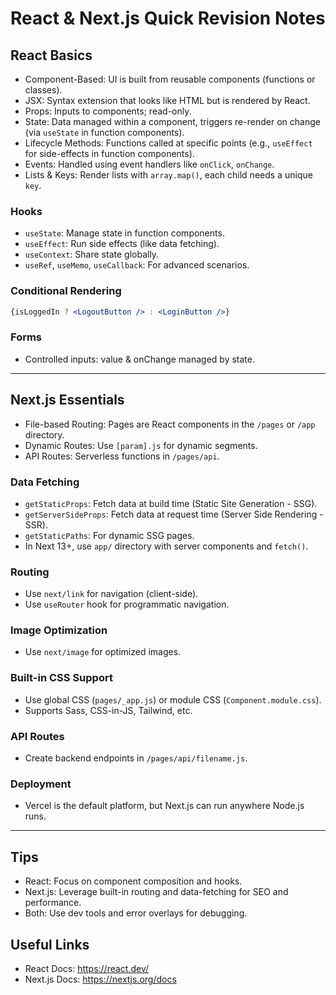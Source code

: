 # React & Next.js Quick Revision Notes

## React Basics
- Component-Based: UI is built from reusable components (functions or classes).
- JSX: Syntax extension that looks like HTML but is rendered by React.
- Props: Inputs to components; read-only.
- State: Data managed within a component, triggers re-render on change (via `useState` in function components).
- Lifecycle Methods: Functions called at specific points (e.g., `useEffect` for side-effects in function components).
- Events: Handled using event handlers like `onClick`, `onChange`.
- Lists & Keys: Render lists with `array.map()`, each child needs a unique `key`.

### Hooks
- `useState`: Manage state in function components.
- `useEffect`: Run side effects (like data fetching).
- `useContext`: Share state globally.
- `useRef`, `useMemo`, `useCallback`: For advanced scenarios.

### Conditional Rendering
```jsx
{isLoggedIn ? <LogoutButton /> : <LoginButton />}
```

### Forms
- Controlled inputs: value & onChange managed by state.

---

## Next.js Essentials
- File-based Routing: Pages are React components in the `/pages` or `/app` directory.
- Dynamic Routes: Use `[param].js` for dynamic segments.
- API Routes: Serverless functions in `/pages/api`.

### Data Fetching
- `getStaticProps`: Fetch data at build time (Static Site Generation - SSG).
- `getServerSideProps`: Fetch data at request time (Server Side Rendering - SSR).
- `getStaticPaths`: For dynamic SSG pages.
- In Next 13+, use `app/` directory with server components and `fetch()`. 

### Routing
- Use `next/link` for navigation (client-side).
- Use `useRouter` hook for programmatic navigation.

### Image Optimization
- Use `next/image` for optimized images.

### Built-in CSS Support
- Use global CSS (`pages/_app.js`) or module CSS (`Component.module.css`).
- Supports Sass, CSS-in-JS, Tailwind, etc.

### API Routes
- Create backend endpoints in `/pages/api/filename.js`.

### Deployment
- Vercel is the default platform, but Next.js can run anywhere Node.js runs.

---

## Tips
- React: Focus on component composition and hooks.
- Next.js: Leverage built-in routing and data-fetching for SEO and performance.
- Both: Use dev tools and error overlays for debugging.


## Useful Links
- React Docs: https://react.dev/
- Next.js Docs: https://nextjs.org/docs